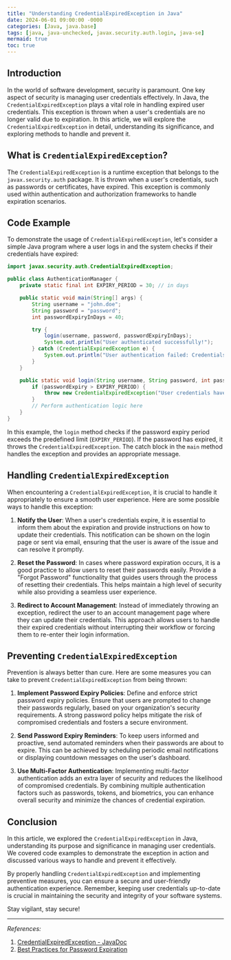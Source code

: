 ```yaml
---
title: "Understanding CredentialExpiredException in Java"
date: 2024-06-01 09:00:00 -0000
categories: [Java, java.base]
tags: [java, java-unchecked, javax.security.auth.login, java-se]
mermaid: true
toc: true
---
```



## Introduction

In the world of software development, security is paramount. One key aspect of security is managing user credentials effectively. In Java, the `CredentialExpiredException` plays a vital role in handling expired user credentials. This exception is thrown when a user's credentials are no longer valid due to expiration. In this article, we will explore the `CredentialExpiredException` in detail, understanding its significance, and exploring methods to handle and prevent it.

## What is `CredentialExpiredException`?

The `CredentialExpiredException` is a runtime exception that belongs to the `javax.security.auth` package. It is thrown when a user's credentials, such as passwords or certificates, have expired. This exception is commonly used within authentication and authorization frameworks to handle expiration scenarios.

## Code Example

To demonstrate the usage of `CredentialExpiredException`, let's consider a simple Java program where a user logs in and the system checks if their credentials have expired:

```java
import javax.security.auth.CredentialExpiredException;

public class AuthenticationManager {
    private static final int EXPIRY_PERIOD = 30; // in days

    public static void main(String[] args) {
        String username = "john.doe";
        String password = "password";
        int passwordExpiryInDays = 40;

        try {
            login(username, password, passwordExpiryInDays);
            System.out.println("User authenticated successfully!");
        } catch (CredentialExpiredException e) {
            System.out.println("User authentication failed: Credentials expired!");
        }
    }

    public static void login(String username, String password, int passwordExpiry) throws CredentialExpiredException {
        if (passwordExpiry > EXPIRY_PERIOD) {
            throw new CredentialExpiredException("User credentials have expired!");
        }
        // Perform authentication logic here
    }
}
```

In this example, the `login` method checks if the password expiry period exceeds the predefined limit (`EXPIRY_PERIOD`). If the password has expired, it throws the `CredentialExpiredException`. The catch block in the `main` method handles the exception and provides an appropriate message.

## Handling `CredentialExpiredException`

When encountering a `CredentialExpiredException`, it is crucial to handle it appropriately to ensure a smooth user experience. Here are some possible ways to handle this exception:

1. **Notify the User**: When a user's credentials expire, it is essential to inform them about the expiration and provide instructions on how to update their credentials. This notification can be shown on the login page or sent via email, ensuring that the user is aware of the issue and can resolve it promptly.

2. **Reset the Password**: In cases where password expiration occurs, it is a good practice to allow users to reset their passwords easily. Provide a "Forgot Password" functionality that guides users through the process of resetting their credentials. This helps maintain a high level of security while also providing a seamless user experience.

3. **Redirect to Account Management**: Instead of immediately throwing an exception, redirect the user to an account management page where they can update their credentials. This approach allows users to handle their expired credentials without interrupting their workflow or forcing them to re-enter their login information.

## Preventing `CredentialExpiredException`

Prevention is always better than cure. Here are some measures you can take to prevent `CredentialExpiredException` from being thrown:

1. **Implement Password Expiry Policies**: Define and enforce strict password expiry policies. Ensure that users are prompted to change their passwords regularly, based on your organization's security requirements. A strong password policy helps mitigate the risk of compromised credentials and fosters a secure environment.

2. **Send Password Expiry Reminders**: To keep users informed and proactive, send automated reminders when their passwords are about to expire. This can be achieved by scheduling periodic email notifications or displaying countdown messages on the user's dashboard.

3. **Use Multi-Factor Authentication**: Implementing multi-factor authentication adds an extra layer of security and reduces the likelihood of compromised credentials. By combining multiple authentication factors such as passwords, tokens, and biometrics, you can enhance overall security and minimize the chances of credential expiration.

## Conclusion

In this article, we explored the `CredentialExpiredException` in Java, understanding its purpose and significance in managing user credentials. We covered code examples to demonstrate the exception in action and discussed various ways to handle and prevent it effectively.

By properly handling `CredentialExpiredException` and implementing preventive measures, you can ensure a secure and user-friendly authentication experience. Remember, keeping user credentials up-to-date is crucial in maintaining the security and integrity of your software systems.

Stay vigilant, stay secure!

---

*References:*

1. [CredentialExpiredException - JavaDoc](https://docs.oracle.com/en/java/javase/15/docs/api/java.security.jgss/javax/security/auth/CredentialExpiredException.html)
2. [Best Practices for Password Expiration](https://www.ncsc.gov.uk/blog-post/best-practice-when-asking-users-to-change-their-passwords)